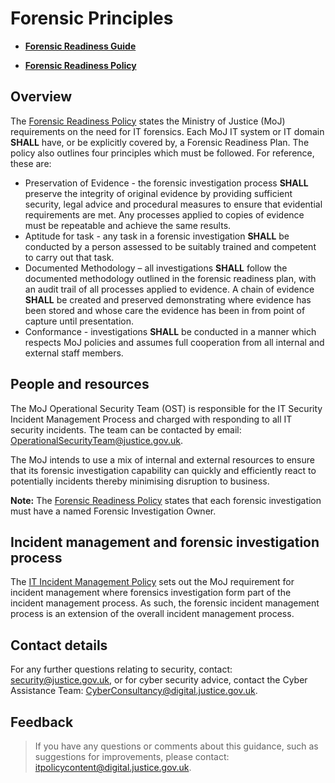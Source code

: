 # Forensic Principles

<a name="[forensic-readiness-guide](forensic-readiness-guide.md)"></a>

-   **[Forensic Readiness Guide](forensic-readiness-guide.md)**  

<a name="[forensic-readiness-policy](forensic-readiness-policy.md)"></a>

-   **[Forensic Readiness Policy](forensic-readiness-policy.md)**  


## Overview

The [Forensic Readiness Policy](forensic-readiness-policy.md) states the Ministry of Justice \(MoJ\) requirements on the need for IT forensics. Each MoJ IT system or IT domain **SHALL** have, or be explicitly covered by, a Forensic Readiness Plan. The policy also outlines four principles which must be followed. For reference, these are:

-   Preservation of Evidence - the forensic investigation process **SHALL** preserve the integrity of original evidence by providing sufficient security, legal advice and procedural measures to ensure that evidential requirements are met. Any processes applied to copies of evidence must be repeatable and achieve the same results.
-   Aptitude for task - any task in a forensic investigation **SHALL** be conducted by a person assessed to be suitably trained and competent to carry out that task.
-   Documented Methodology – all investigations **SHALL** follow the documented methodology outlined in the forensic readiness plan, with an audit trail of all processes applied to evidence. A chain of evidence **SHALL** be created and preserved demonstrating where evidence has been stored and whose care the evidence has been in from point of capture until presentation.
-   Conformance - investigations **SHALL** be conducted in a manner which respects MoJ policies and assumes full cooperation from all internal and external staff members.

## People and resources

The MoJ Operational Security Team \(OST\) is responsible for the IT Security Incident Management Process and charged with responding to all IT security incidents. The team can be contacted by email: [OperationalSecurityTeam@justice.gov.uk](mailto:OperationalSecurityTeam@justice.gov.uk).

The MoJ intends to use a mix of internal and external resources to ensure that its forensic investigation capability can quickly and efficiently react to potentially incidents thereby minimising disruption to business.

**Note:** The [Forensic Readiness Policy](forensic-readiness-policy.md) states that each forensic investigation must have a named Forensic Investigation Owner.

## Incident management and forensic investigation process

The [IT Incident Management Policy](it-incident-management-policy.md) sets out the MoJ requirement for incident management where forensics investigation form part of the incident management process. As such, the forensic incident management process is an extension of the overall incident management process.

## Contact details

For any further questions relating to security, contact: [security@justice.gov.uk](mailto:security@justice.gov.uk), or for cyber security advice, contact the Cyber Assistance Team: [CyberConsultancy@digital.justice.gov.uk](mailto:CyberConsultancy@digital.justice.gov.uk).

## Feedback

> If you have any questions or comments about this guidance, such as suggestions for improvements, please contact: [itpolicycontent@digital.justice.gov.uk](mailto:itpolicycontent@digital.justice.gov.uk).


